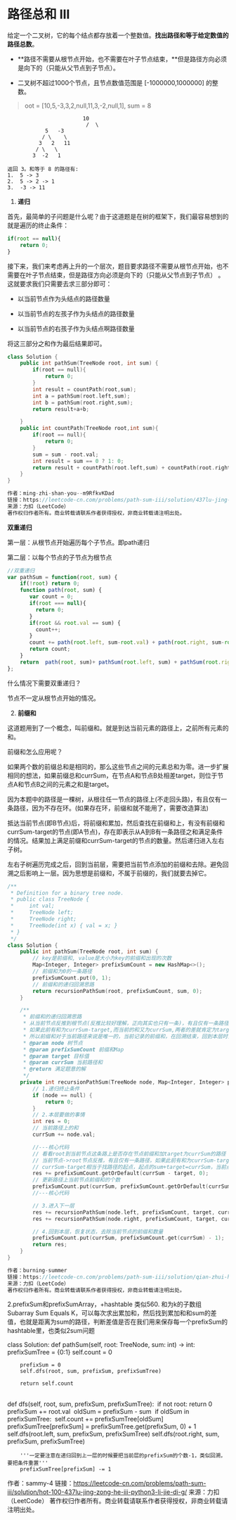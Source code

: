 # 路径总和 III

给定一个二叉树，它的每个结点都存放着一个整数值。**找出路径和等于给定数值的路径总数**。

- **路径不需要从根节点开始，也不需要在叶子节点结束，**但是路径方向必须是向下的（只能从父节点到子节点）。

- 二叉树不超过1000个节点，且节点数值范围是 [-1000000,1000000] 的整数。



>  oot = [10,5,-3,3,2,null,11,3,-2,null,1], sum = 8

      						10
     						 /  \
                5   -3
               / \    \
              3   2   11
             / \   \
            3  -2   1
            
    返回 3。和等于 8 的路径有:
    1.  5 -> 3
    2.  5 -> 2 -> 1
    3.  -3 -> 11




1. **递归**

首先，最简单的子问题是什么呢？由于这道题是在树的框架下，我们最容易想到的就是遍历的终止条件：

```js
if(root == null){
    return 0;
}
```


接下来，我们来考虑再上升的一个层次，题目要求路径不需要从根节点开始，也不需要在叶子节点结束，但是路径方向必须是向下的（只能从父节点到子节点） 。这就要求我们只需要去求三部分即可：

- 以当前节点作为头结点的路径数量
- 以当前节点的左孩子作为头结点的路径数量

- 以当前节点的右孩子作为头结点啊路径数量

将这三部分之和作为最后结果即可。

```c++
class Solution {
    public int pathSum(TreeNode root, int sum) {
        if(root == null){
            return 0;
        }
        int result = countPath(root,sum);
        int a = pathSum(root.left,sum);
        int b = pathSum(root.right,sum);
        return result+a+b;

    }
    public int countPath(TreeNode root,int sum){
        if(root == null){
            return 0;
        }
        sum = sum - root.val;
        int result = sum == 0 ? 1: 0;
        return result + countPath(root.left,sum) + countPath(root.right,sum);
    }
}

作者：ming-zhi-shan-you--m9RfkvKDad
链接：https://leetcode-cn.com/problems/path-sum-iii/solution/437lu-jing-zong-he-iii-di-gui-fang-shi-by-ming-zhi/
来源：力扣（LeetCode）
著作权归作者所有。商业转载请联系作者获得授权，非商业转载请注明出处。
```



**双重递归**

第一层：从根节点开始遍历每个子节点。即path递归

第二层：以每个节点的子节点为根节点 



```js
//双重递归
var pathSum = function(root, sum) {
    if(!root) return 0;
    function path(root, sum) {
       var count = 0;
       if(root === null){
         return 0;
       } 
       if(root && root.val == sum) {
         count++;
       }
       count += path(root.left, sum-root.val) + path(root.right, sum-root.val);
       return count;
    }
    return  path(root, sum)+ pathSum(root.left, sum) + pathSum(root.right, sum);
};

```



什么情况下需要双重递归？

节点不一定从根节点开始的情况。





2. **前缀和**

这道题用到了一个概念，叫前缀和。就是到达当前元素的路径上，之前所有元素的和。

前缀和怎么应用呢？

如果两个数的前缀总和是相同的，那么这些节点之间的元素总和为零。进一步扩展相同的想法，如果前缀总和currSum，在节点A和节点B处相差target，则位于节点A和节点B之间的元素之和是target。

因为本题中的路径是一棵树，从根往任一节点的路径上(不走回头路)，有且仅有一条路径，因为不存在环。(如果存在环，前缀和就不能用了，需要改造算法)

抵达当前节点(即B节点)后，将前缀和累加，然后查找在前缀和上，有没有前缀和currSum-target的节点(即A节点)，存在即表示从A到B有一条路径之和满足条件的情况。结果加上满足前缀和currSum-target的节点的数量。然后递归进入左右子树。

左右子树遍历完成之后，回到当前层，需要把当前节点添加的前缀和去除。避免回溯之后影响上一层。因为思想是前缀和，不属于前缀的，我们就要去掉它。



```c++
/**
 * Definition for a binary tree node.
 * public class TreeNode {
 *     int val;
 *     TreeNode left;
 *     TreeNode right;
 *     TreeNode(int x) { val = x; }
 * }
 */
class Solution {
    public int pathSum(TreeNode root, int sum) {
        // key是前缀和, value是大小为key的前缀和出现的次数
        Map<Integer, Integer> prefixSumCount = new HashMap<>();
        // 前缀和为0的一条路径
        prefixSumCount.put(0, 1);
        // 前缀和的递归回溯思路
        return recursionPathSum(root, prefixSumCount, sum, 0);
    }

    /**
     * 前缀和的递归回溯思路
     * 从当前节点反推到根节点(反推比较好理解，正向其实也只有一条)，有且仅有一条路径，因为这是一棵树
     * 如果此前有和为currSum-target,而当前的和又为currSum,两者的差就肯定为target了
     * 所以前缀和对于当前路径来说是唯一的，当前记录的前缀和，在回溯结束，回到本层时去除，保证其不影响其他分支的结果
     * @param node 树节点
     * @param prefixSumCount 前缀和Map
     * @param target 目标值
     * @param currSum 当前路径和
     * @return 满足题意的解
     */
    private int recursionPathSum(TreeNode node, Map<Integer, Integer> prefixSumCount, int target, int currSum) {
        // 1.递归终止条件
        if (node == null) {
            return 0;
        }
        // 2.本层要做的事情
        int res = 0;
        // 当前路径上的和
        currSum += node.val;

        //---核心代码
        // 看看root到当前节点这条路上是否存在节点前缀和加target为currSum的路径
        // 当前节点->root节点反推，有且仅有一条路径，如果此前有和为currSum-target,而当前的和又为currSum,两者的差就肯定为target了
        // currSum-target相当于找路径的起点，起点的sum+target=currSum，当前点到起点的距离就是target
        res += prefixSumCount.getOrDefault(currSum - target, 0);
        // 更新路径上当前节点前缀和的个数
        prefixSumCount.put(currSum, prefixSumCount.getOrDefault(currSum, 0) + 1);
        //---核心代码

        // 3.进入下一层
        res += recursionPathSum(node.left, prefixSumCount, target, currSum);
        res += recursionPathSum(node.right, prefixSumCount, target, currSum);

        // 4.回到本层，恢复状态，去除当前节点的前缀和数量
        prefixSumCount.put(currSum, prefixSumCount.get(currSum) - 1);
        return res;
    }
}

作者：burning-summer
链接：https://leetcode-cn.com/problems/path-sum-iii/solution/qian-zhui-he-di-gui-hui-su-by-shi-huo-de-xia-tian/
来源：力扣（LeetCode）
著作权归作者所有。商业转载请联系作者获得授权，非商业转载请注明出处。
```



2.prefixSum和prefixSumArray，+hashtable
类似560. 和为k的子数组 Subarray Sum Equals K，可以每次求出累加和，然后找到累加和和sum的差值，也就是距离为sum的路径，判断差值是否在我们用来保存每一个prefixSum的hashtable里，也类似2sum问题



class Solution:
    def pathSum(self, root: TreeNode, sum: int) -> int:
        prefixSumTree = {0:1}
        self.count = 0
        

        prefixSum = 0
        self.dfs(root, sum, prefixSum, prefixSumTree)
        
        return self.count


​        
​    def dfs(self, root, sum, prefixSum, prefixSumTree):
​        if not root:
​            return 0
​        prefixSum += root.val
​        oldSum = prefixSum - sum
​        if oldSum in prefixSumTree:
​            self.count += prefixSumTree[oldSum]
​        prefixSumTree[prefixSum] = prefixSumTree.get(prefixSum, 0) + 1
​        
        self.dfs(root.left, sum, prefixSum, prefixSumTree)
        self.dfs(root.right, sum, prefixSum, prefixSumTree)
        
        '''一定要注意在递归回到上一层的时候要把当前层的prefixSum的个数-1，类似回溯，要把条件重置'''
        prefixSumTree[prefixSum] -= 1

作者：sammy-4
链接：https://leetcode-cn.com/problems/path-sum-iii/solution/hot-100-437lu-jing-zong-he-iii-python3-li-jie-di-g/
来源：力扣（LeetCode）
著作权归作者所有。商业转载请联系作者获得授权，非商业转载请注明出处。